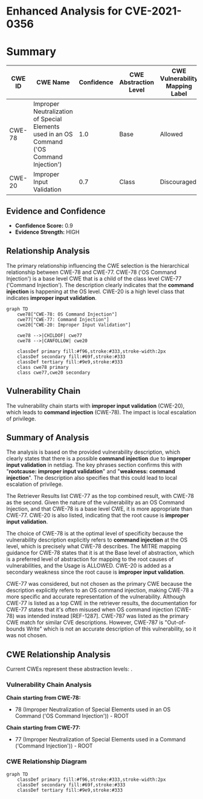 # Enhanced Analysis for CVE-2021-0356

# Summary
| CWE ID | CWE Name | Confidence | CWE Abstraction Level | CWE Vulnerability Mapping Label | CWE-Vulnerability Mapping Notes |
|---|---|---|---|---|---|
| CWE-78 | Improper Neutralization of Special Elements used in an OS Command ('OS Command Injection') | 1.0 | Base | Allowed | Primary CWE |
| CWE-20 | Improper Input Validation | 0.7 | Class | Discouraged | Secondary Candidate |

## Evidence and Confidence

*   **Confidence Score:** 0.9
*   **Evidence Strength:** HIGH

## Relationship Analysis
The primary relationship influencing the CWE selection is the hierarchical relationship between CWE-78 and CWE-77. CWE-78 ('OS Command Injection') is a base level CWE that is a child of the class level CWE-77 ('Command Injection'). The description clearly indicates that the **command injection** is happening at the OS level. CWE-20 is a high level class that indicates **improper input validation**.

```mermaid
graph TD
    cwe78["CWE-78: OS Command Injection"]
    cwe77["CWE-77: Command Injection"]
    cwe20["CWE-20: Improper Input Validation"]
    
    cwe78 -->|CHILDOF| cwe77
    cwe78 -->|CANFOLLOW| cwe20
    
    classDef primary fill:#f96,stroke:#333,stroke-width:2px
    classDef secondary fill:#69f,stroke:#333
    classDef tertiary fill:#9e9,stroke:#333
    class cwe78 primary
    class cwe77,cwe20 secondary
```

## Vulnerability Chain
The vulnerability chain starts with **improper input validation** (CWE-20), which leads to **command injection** (CWE-78). The impact is local escalation of privilege.

## Summary of Analysis
The analysis is based on the provided vulnerability description, which clearly states that there is a possible **command injection** due to **improper input validation** in netdiag. The key phrases section confirms this with "**rootcause:** **improper input validation**" and "**weakness:** **command injection**". The description also specifies that this could lead to local escalation of privilege.

The Retriever Results list CWE-77 as the top combined result, with CWE-78 as the second. Given the nature of the vulnerability as an OS Command Injection, and that CWE-78 is a base level CWE, it is more appropriate than CWE-77. CWE-20 is also listed, indicating that the root cause is **improper input validation**.

The choice of CWE-78 is at the optimal level of specificity because the vulnerability description explicitly refers to **command injection** at the OS level, which is precisely what CWE-78 describes.
The MITRE mapping guidance for CWE-78 states that it is at the Base level of abstraction, which is a preferred level of abstraction for mapping to the root causes of vulnerabilities, and the Usage is ALLOWED.
CWE-20 is added as a secondary weakness since the root cause is **improper input validation**.

CWE-77 was considered, but not chosen as the primary CWE because the description explicitly refers to an OS command injection, making CWE-78 a more specific and accurate representation of the vulnerability. Although CWE-77 is listed as a top CWE in the retriever results, the documentation for CWE-77 states that it's often misused when OS command injection (CWE-78) was intended instead [REF-1287].
CWE-787 was listed as the primary CWE match for similar CVE descriptions. However, CWE-787 is "Out-of-bounds Write" which is not an accurate description of this vulnerability, so it was not chosen.


## CWE Relationship Analysis

Current CWEs represent these abstraction levels: .


### Vulnerability Chain Analysis

**Chain starting from CWE-78:**
- 78 (Improper Neutralization of Special Elements used in an OS Command ('OS Command Injection')) - ROOT


**Chain starting from CWE-77:**
- 77 (Improper Neutralization of Special Elements used in a Command ('Command Injection')) - ROOT



### CWE Relationship Diagram

```mermaid
graph TD
    classDef primary fill:#f96,stroke:#333,stroke-width:2px
    classDef secondary fill:#69f,stroke:#333
    classDef tertiary fill:#9e9,stroke:#333
```
